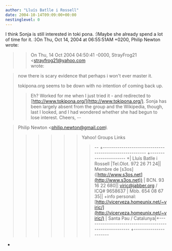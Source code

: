```yaml
---
author: "Lluís Batlle i Rossell"
date: 2004-10-14T09:09:00+00:00
nestinglevel: 0
---
```

I think Sonja is still interested in toki pona. :)Maybe she already spend a lot of time for it. :)On Thu, Oct 14, 2004 at 06:55:51AM +0200, Philip Newton wrote:

>> On Thu, 14 Oct 2004 04:50:41 -0000, StrayFrog21 <[strayfrog21@yahoo.com](mailto://strayfrog21@yahoo.com)\
> wrote:

> 
>> 
> now there is scary evidence that perhaps i won't ever master it.
> 
> tokipona.org seems to be down with no intention of coming back up.
>> Eh? Worked for me when I just tried it - and redirected to
> [http://www.tokipona.org/](http://www.tokipona.org/).
>> Sonja has been largely absent from the group and the Wikipedia,
> though, last I looked, and I had wondered whether she had begun to
> lose interest.
>> Cheers,
> --

> Philip Newton <[philip.newton@gmail.com](mailto://philip.newton@gmail.com)\
>>>>>> Yahoo! Groups Links
>>>>>>>--
+-------------------------------------------------------
+----------------------
+| Lluís Batlle i Rossell |Tel.Olot. 972 26 71 24|| Membre de \[s3os\] ([http://www.s3os.net](http://www.s3os.net)) | BCN. 93 16 22 680|| [viric@jabber.org](mailto://viric@jabber.org) / ICQ# 9658637 | Mòb. 654 08 67 35|| +info personal: [http://vicerveza.homeunix.net/~viric/](http://vicerveza.homeunix.net/~viric/) | Santa Pau / Catalunya|+-------------------------------------------------------
+----------------------
+